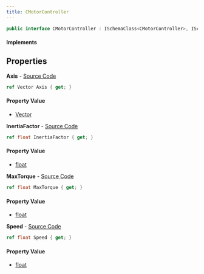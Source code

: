 ```yaml
---
title: CMotorController
---
```


```csharp
public interface CMotorController : ISchemaClass<CMotorController>, ISchemaField, ISchemaClass, INativeHandle
```

#### Implements

## Properties

**Axis** - [Source Code](https://github.com/swiftly-solution/swiftlys2/blob/master/managed/src/SwiftlyS2.Generated/Schemas/Interfaces/CMotorController.cs#L20)

```csharp
ref Vector Axis { get; }
```

#### Property Value

- [Vector](/docs/api/shared/natives/vector)

**InertiaFactor** - [Source Code](https://github.com/swiftly-solution/swiftlys2/blob/master/managed/src/SwiftlyS2.Generated/Schemas/Interfaces/CMotorController.cs#L22)

```csharp
ref float InertiaFactor { get; }
```

#### Property Value

- [float](https://learn.microsoft.com/dotnet/api/system.single)

**MaxTorque** - [Source Code](https://github.com/swiftly-solution/swiftlys2/blob/master/managed/src/SwiftlyS2.Generated/Schemas/Interfaces/CMotorController.cs#L18)

```csharp
ref float MaxTorque { get; }
```

#### Property Value

- [float](https://learn.microsoft.com/dotnet/api/system.single)

**Speed** - [Source Code](https://github.com/swiftly-solution/swiftlys2/blob/master/managed/src/SwiftlyS2.Generated/Schemas/Interfaces/CMotorController.cs#L16)

```csharp
ref float Speed { get; }
```

#### Property Value

- [float](https://learn.microsoft.com/dotnet/api/system.single)

